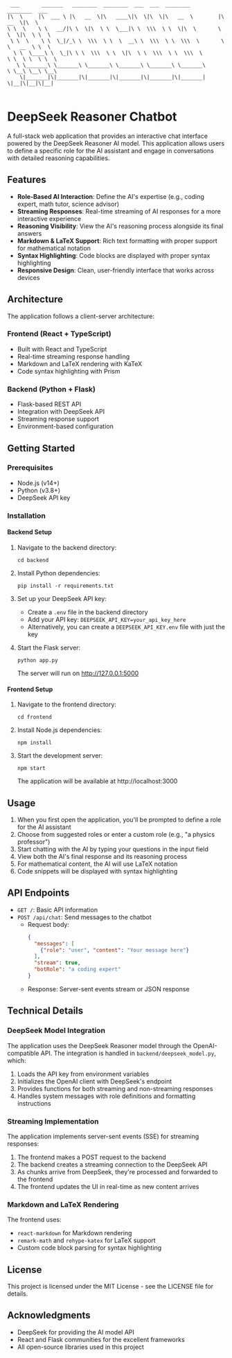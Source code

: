 ```
 ___       _______   ________  ________  ___  ___  ________          ________  ___     
|\  \     |\  ___ \ |\   __  \|\   ____\|\  \|\  \|\   __  \        |\   __  \|\  \    
\ \  \    \ \   __/|\ \  \|\  \ \  \___|\ \  \\\  \ \  \|\  \       \ \  \|\  \ \  \   
 \ \  \    \ \  \_|/_\ \  \\\  \ \  \  __\ \  \\\  \ \  \\\  \       \ \   __  \ \  \  
  \ \  \____\ \  \_|\ \ \  \\\  \ \  \|\  \ \  \\\  \ \  \\\  \       \ \  \ \  \ \  \ 
   \ \_______\ \_______\ \_______\ \_______\ \_______\ \_______\       \ \__\ \__\ \__\
    \|_______|\|_______|\|_______|\|_______|\|_______|\|_______|        \|__|\|__|\|__|
                                                                                       

```                                                                         
                                                                                       

# DeepSeek Reasoner Chatbot

A full-stack web application that provides an interactive chat interface powered by the DeepSeek Reasoner AI model. This application allows users to define a specific role for the AI assistant and engage in conversations with detailed reasoning capabilities.

## Features

- **Role-Based AI Interaction**: Define the AI's expertise (e.g., coding expert, math tutor, science advisor)
- **Streaming Responses**: Real-time streaming of AI responses for a more interactive experience
- **Reasoning Visibility**: View the AI's reasoning process alongside its final answers
- **Markdown & LaTeX Support**: Rich text formatting with proper support for mathematical notation
- **Syntax Highlighting**: Code blocks are displayed with proper syntax highlighting
- **Responsive Design**: Clean, user-friendly interface that works across devices

## Architecture

The application follows a client-server architecture:

### Frontend (React + TypeScript)
- Built with React and TypeScript
- Real-time streaming response handling
- Markdown and LaTeX rendering with KaTeX
- Code syntax highlighting with Prism

### Backend (Python + Flask)
- Flask-based REST API
- Integration with DeepSeek API
- Streaming response support
- Environment-based configuration

## Getting Started

### Prerequisites

- Node.js (v14+)
- Python (v3.8+)
- DeepSeek API key

### Installation

#### Backend Setup

1. Navigate to the backend directory:
   ```
   cd backend
   ```

2. Install Python dependencies:
   ```
   pip install -r requirements.txt
   ```

3. Set up your DeepSeek API key:
   - Create a `.env` file in the backend directory
   - Add your API key: `DEEPSEEK_API_KEY=your_api_key_here`
   - Alternatively, you can create a `DEEPSEEK_API_KEY.env` file with just the key

4. Start the Flask server:
   ```
   python app.py
   ```
   The server will run on http://127.0.0.1:5000

#### Frontend Setup

1. Navigate to the frontend directory:
   ```
   cd frontend
   ```

2. Install Node.js dependencies:
   ```
   npm install
   ```

3. Start the development server:
   ```
   npm start
   ```
   The application will be available at http://localhost:3000

## Usage

1. When you first open the application, you'll be prompted to define a role for the AI assistant
2. Choose from suggested roles or enter a custom role (e.g., "a physics professor")
3. Start chatting with the AI by typing your questions in the input field
4. View both the AI's final response and its reasoning process
5. For mathematical content, the AI will use LaTeX notation
6. Code snippets will be displayed with syntax highlighting

## API Endpoints

- `GET /`: Basic API information
- `POST /api/chat`: Send messages to the chatbot
  - Request body:
    ```json
    {
      "messages": [
        {"role": "user", "content": "Your message here"}
      ],
      "stream": true,
      "botRole": "a coding expert"
    }
    ```
  - Response: Server-sent events stream or JSON response

## Technical Details

### DeepSeek Model Integration

The application uses the DeepSeek Reasoner model through the OpenAI-compatible API. The integration is handled in `backend/deepseek_model.py`, which:

1. Loads the API key from environment variables
2. Initializes the OpenAI client with DeepSeek's endpoint
3. Provides functions for both streaming and non-streaming responses
4. Handles system messages with role definitions and formatting instructions

### Streaming Implementation

The application implements server-sent events (SSE) for streaming responses:

1. The frontend makes a POST request to the backend
2. The backend creates a streaming connection to the DeepSeek API
3. As chunks arrive from DeepSeek, they're processed and forwarded to the frontend
4. The frontend updates the UI in real-time as new content arrives

### Markdown and LaTeX Rendering

The frontend uses:
- `react-markdown` for Markdown rendering
- `remark-math` and `rehype-katex` for LaTeX support
- Custom code block parsing for syntax highlighting

## License

This project is licensed under the MIT License - see the LICENSE file for details.

## Acknowledgments

- DeepSeek for providing the AI model API
- React and Flask communities for the excellent frameworks
- All open-source libraries used in this project
